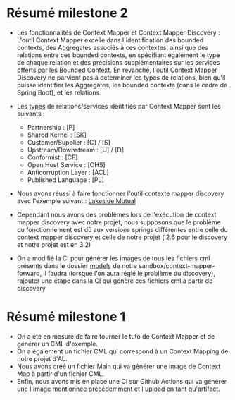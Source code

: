 # Résumé milestone 2 

- Les fonctionnalités de Context Mapper et Context Mapper Discovery : 
L'outil Context Mapper excelle dans l'identification des bounded contexts, des Aggregates associés à ces contextes, ainsi que des relations entre ces bounded contexts, en spécifiant également le type de chaque relation et des précisions supplémentaires sur les services offerts par les Bounded Context. En revanche, l'outil Context Mapper Discovery ne parvient pas à déterminer les types de relations, bien qu'il puisse identifier les Aggregates, les bounded contexts (dans le cadre de Spring Boot), et les relations.

- Les [types](https://contextmapper.org/docs/language-reference/) de relations/services identifiés par Context Mapper sont les suivants :

  - Partnership : [P]
  - Shared Kernel : [SK]
  - Customer/Supplier : [C] / [S]
  - Upstream/Downstream : [U] / [D]
  - Conformist : [CF]
  - Open Host Service : [OHS]
  - Anticorruption Layer : [ACL]
  - Published Language : [PL]

- Nous avons réussi à faire fonctionner l'outil contexte mapper discovery avec l'exemple suivant : [Lakeside Mutual](https://github.com/Microservice-API-Patterns/LakesideMutual/tree/master)

- Cependant nous avons des problèmes lors de l'exécution de context mapper discovery avec notre projet, nous supposons que le problème du fonctionnement est dû aux versions springs différentes entre celle du context mapper discovery et celle de notre projet ( 2.6 pour le discovery et notre projet est en 3.2)

- On a modifié la CI pour générer les images de tous les fichiers cml présents dans le dossier [models](https://github.com/DeathStar3-projects/context-mapper-per-23/tree/main/sandbox/context-mapper-forward/src/main/resources/models) de notre sandbox/context-mapper-forward, il faudra (lorsque l'on aura réglé le problème du discovery), rajouter une étape dans la CI qui génère ces fichiers cml à partir de discovery


# Résumé milestone 1

- On a été en mesure de faire tourner le tuto de Context Mapper et de générer un CML d'exemple.
- On a également un fichier CML qui correspond à un Context Mapping de notre projet d'AL.
- Nous avons créé un fichier Main qui va générer une image de Context Map à partir d'un fichier CML.
- Enfin, nous avons mis en place une CI sur Github Actions qui va générer une l'image mentionnée précédemment et l'upload en tant qu'artifact.

